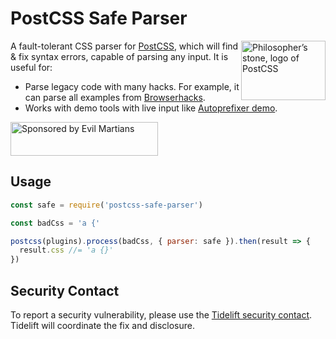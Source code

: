 # PostCSS Safe Parser

<img align="right" width="135" height="95"
     title="Philosopher’s stone, logo of PostCSS"
     src="https://postcss.org/logo-leftp.svg">

A fault-tolerant CSS parser for [PostCSS], which will find & fix syntax errors,
capable of parsing any input. It is useful for:

* Parse legacy code with many hacks. For example, it can parse all examples
  from [Browserhacks].
* Works with demo tools with live input like [Autoprefixer demo].

[Autoprefixer demo]: http://simevidas.jsbin.com/gufoko/quiet
[Browserhacks]:      http://browserhacks.com/
[PostCSS]:           https://github.com/postcss/postcss

<a href="https://evilmartians.com/?utm_source=postcss">
  <img src="https://evilmartians.com/badges/sponsored-by-evil-martians.svg"
    alt="Sponsored by Evil Martians" width="236" height="54">
</a>


## Usage

```js
const safe = require('postcss-safe-parser')

const badCss = 'a {'

postcss(plugins).process(badCss, { parser: safe }).then(result => {
  result.css //= 'a {}'
})
```


## Security Contact

To report a security vulnerability, please use the [Tidelift security contact].
Tidelift will coordinate the fix and disclosure.

[Tidelift security contact]: https://tidelift.com/security

